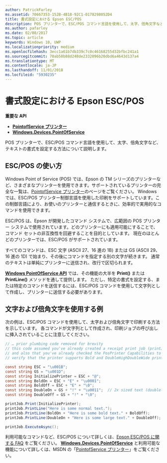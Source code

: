 ```yaml
---
author: PatrickFarley
ms.assetid: 70667353-152B-4B18-92C1-0178298052D4
title: 書式設定における Epson ESC/POS
description: POS プリンターで、ESC/POS コマンド言語を使用して、太字、倍角文字など、テキストの書式を設定する方法について説明します。
ms.author: pafarley
ms.date: 02/08/2017
ms.topic: article
keywords: Windows 10, UWP
ms.localizationpriority: medium
ms.openlocfilehash: 3ecc1a61b7db339c7c0c46168255d32bfbc241a1
ms.sourcegitcommit: 70ab58b88d248de2332096b20dbd6a4643d137a4
ms.translationtype: MT
ms.contentlocale: ja-JP
ms.lasthandoff: 11/01/2018
ms.locfileid: "5930235"
---
```

# <a name="epson-escpos-with-formatting"></a>書式設定における Epson ESC/POS


**重要な API**

-   [**PointofService プリンター**](https://msdn.microsoft.com/library/windows/apps/Mt426652)
-   [**Windows.Devices.PointOfService**](https://msdn.microsoft.com/library/windows/apps/Dn298071)

POS プリンターで、ESC/POS コマンド言語を使用して、太字、倍角文字など、テキストの書式を設定する方法について説明します。

## <a name="escpos-usage"></a>ESC/POS の使い方

Windows Point of Service (POS) では、Epson の TM シリーズのプリンターなど、さまざまなプリンターを使用できます。サポートされているプリンターの完全な一覧は、[PointofService プリンター](https://msdn.microsoft.com/library/windows/apps/Mt426652)のページをご覧ください。 Windows では、ESC/POS プリンター制御言語を使用した印刷をサポートしています。この制御言語により、お使いのプリンターと通信するときに、効率的で実用的なコマンドを使用できます。

ESC/POS は、Epson が開発したコマンド システムで、広範囲の POS プリンター システムで使用されています。どのプリンターにも適用可能にすることで、コマンド セットの非互換性を回避することを目的としています。 現在のほとんどのプリンターでは、ESC/POS がサポートされています。

すべてのコマンドは、ESC 文字 (ASCII 27、16 進の 1B) または GS (ASCII 29、16 進の 1D) で始まり、その後にコマンドを指定する別の文字が続きます。 通常のテキストは単純にプリンターに送信され、改行で区切られます。

[**Windows PointOfService API**](https://msdn.microsoft.com/library/windows/apps/Dn298071) では、その機能の大半を **Print()** または **PrintLine()** メソッドを通して提供します。 ただし、特定の書式を設定する、または特定のコマンドを送信するには、ESC/POS コマンドを使用して文字列として作成し、プリンターに送信する必要があります。

## <a name="example-using-bold-and-double-size-characters"></a>文字および倍角文字を使用する例

次の例は、ESC/POS コマンドを使用して、太字および倍角文字で印刷する方法を示しています。 各コマンドが文字列として作成され、印刷ジョブの呼び出しに挿入されていることに注意してください。

```csharp
// … prior plumbing code removed for brevity
// this code assumed you've already created a receipt print job (printJob)
// and also that you've already checked the PosPrinter Capabilities to
// verify that the printer supports Bold and DoubleHighDoubleWide print modes

const string ESC = "\u001B";
const string GS = "\u001D";
const string InitializePrinter = ESC + "@";
const string BoldOn = ESC + "E" + "\u0001";
const string BoldOff = ESC + "E" + "\0";
const string DoubleOn = GS + "!" + "\u0011";  // 2x sized text (double-high + double-wide)
const string DoubleOff = GS + "!" + "\0";

printJob.Print(InitializePrinter);
printJob.PrintLine("Here is some normal text.");
printJob.PrintLine(BoldOn + "Here is some bold text." + BoldOff);
printJob.PrintLine(DoubleOn + "Here is some large text." + DoubleOff);

printJob.ExecuteAsync();
```

利用可能なコマンドなど、ESC/POS について詳しくは、[Epson ESC/POS に関する FAQ](http://content.epson.de/fileadmin/content/files/RSD/downloads/escpos.pdf) をご覧ください。 [**Windows.Devices.PointOfService**](https://msdn.microsoft.com/library/windows/apps/Dn298071) と利用可能な機能について詳しくは、MSDN の「[PointofService プリンター](https://msdn.microsoft.com/library/windows/apps/Mt426652)」をご覧ください。
